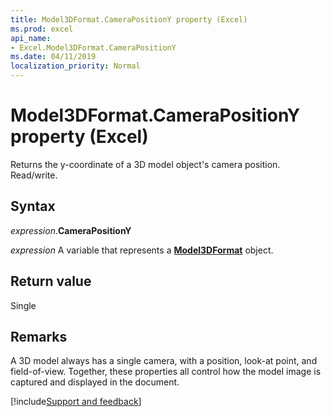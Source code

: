 ```yaml
---
title: Model3DFormat.CameraPositionY property (Excel)
ms.prod: excel
api_name:
- Excel.Model3DFormat.CameraPositionY
ms.date: 04/11/2019
localization_priority: Normal
---
```



# Model3DFormat.CameraPositionY property (Excel)

Returns the y-coordinate of a 3D model object's camera position. Read/write.

## Syntax

_expression_.**CameraPositionY**

_expression_ A variable that represents a **[Model3DFormat](Excel.Model3DFormat.md)** object.


## Return value

Single


## Remarks

A 3D model always has a single camera, with a position, look-at point, and field-of-view. Together, these properties all control how the model image is captured and displayed in the document.




[!include[Support and feedback](~/includes/feedback-boilerplate.md)]